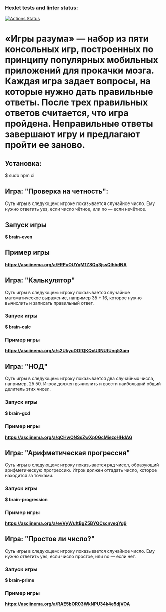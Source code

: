 ### Hexlet tests and linter status:

[![Actions Status](https://github.com/DenisBrez/frontend-project-44/actions/workflows/hexlet-check.yml/badge.svg)](https://github.com/DenisBrez/frontend-project-44/actions)

# «Игры разума» — набор из пяти консольных игр, построенных по принципу популярных мобильных приложений для прокачки мозга. Каждая игра задает вопросы, на которые нужно дать правильные ответы. После трех правильных ответов считается, что игра пройдена. Неправильные ответы завершают игру и предлагают пройти ее заново.

## Установка:
$ sudo npm ci

## Игра: "Проверка на четность":
Суть игры в следующем: игрокe показывается случайное число. Ему нужно ответить yes, если число чётное, или no — если нечётное.

## Запуск игры
**$ brain-even**

## Пример игры
**https://asciinema.org/a/ERPuOUYqM1Z8Qq3jssQlhbdNA**

## Игра: "Калькулятор"
Суть игры в следующем: игроку показывается случайное математическое выражение, например 35 + 16, которое нужно вычислить и записать правильный ответ.

### Запуск игры
**$ brain-calc**

### Пример игры
**https://asciinema.org/a/s2UkyuDOfQKQxU3NUtUnq53am**

## Игра: "НОД"
Суть игры в следующем: игроку показывается два случайных числа, например, 25 50. Игрок должен вычислить и ввести наибольший общий делитель этих чисел.

### Запуск игры
**$ brain-gcd**

### Пример игры
**https://asciinema.org/a/qCHwONSsZwXp0GcMiezoHHdAG**

## Игра: "Арифметическая прогрессия"
Суть игры в следующем: игроку показывается ряд чисел, образующий арифметическую прогрессию. Игрок должен отгадать число, которое находится за точками.

### Запуск игры
**$ brain-progression**

### Пример игры
**https://asciinema.org/a/evVyWuftBgZ5BYQCscnyeqYg9**

## Игра: "Простое ли число?"
Суть игры в следующем: игроку показывается случайное число. Ему нужно ответить yes, если число простое, или no — если нет.

### Запуск игры
**$ brain-prime**

### Пример игры
**https://asciinema.org/a/RAE5bOR03WkNPU34k4e5djVOA**
